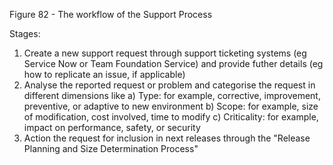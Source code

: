 Figure 82 - The workflow of the Support Process

Stages:

1. Create a new support request through support ticketing systems (eg Service Now or Team Foundation Service) and provide futher details (eg how to replicate an issue, if applicable)
2. Analyse the reported request or problem and categorise the request in different dimensions like
  a) Type: for example, corrective, improvement, preventive, or adaptive to new environment
  b) Scope: for example, size of modification, cost involved, time to modify
  c) Criticality: for example, impact on performance, safety, or security
3. Action the request for inclusion in next releases through the "Release Planning and Size Determination Process"